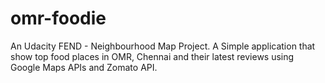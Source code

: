 # omr-foodie
An Udacity FEND - Neighbourhood Map Project. A Simple application that show top food places in OMR, Chennai and their latest reviews using Google Maps APIs and Zomato API.
